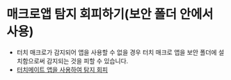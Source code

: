 # 매크로앱 탐지 회피하기(보안 폴더 안에서 사용)
- 터치 매크로가 감지되어 앱을 사용할 수 없을 경우 터치 매크로 앱을 보안 폴더에 설치함으로써 감지되는 것을 피할 수 있습니다.
- [터치메이트 앱을 사용하여 탐지 회피](../TouchMate/README.md)
